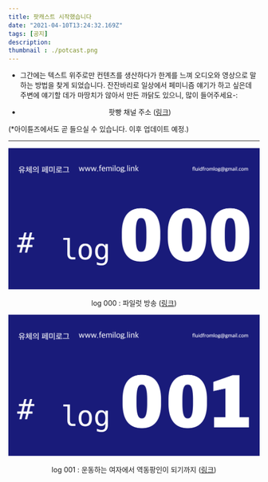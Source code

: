 ```yaml
---
title: 팟캐스트 시작했습니다
date: "2021-04-10T13:24:32.169Z"
tags: [공지]
description: 
thumbnail : ./potcast.png
---
```


- 그간에는 텍스트 위주로만 컨텐츠를 생산하다가 한계를 느껴 오디오와 영상으로 말하는 방법을 찾게 되었습니다. 잔잔바리로 일상에서 페미니즘 얘기가 하고 싶은데 주변에 얘기할 데가 마땅치가 않아서 만든 까닭도 있으니, 많이 들어주세요-: 

- <p style="text-align:center">팟빵 채널 주소 (<a href="http://www.podbbang.com/ch/1780218" target="_blank">링크</a>)
(*아이튠즈에서도 곧 들으실 수 있습니다. 이후 업데이트 예정.)</p>

---

![episode_thum_2_RGB_000](./episode_thum_2_RGB_000.png)

<p style="text-align:center">log 000 : 파일럿 방송 (<a href="http://www.podbbang.com/ch/1780218?e=24010733" target="_blank">링크</a>)</p>

![episode_thum_2_RGB_001](./episode_thum_2_RGB_001.png)

<p style="text-align:center">log 001 : 운동하는 여자에서 역동팡인이 되기까지 (<a href="http://www.podbbang.com/ch/1780218?e=24010737" target="_blank">링크</a>)</p>

